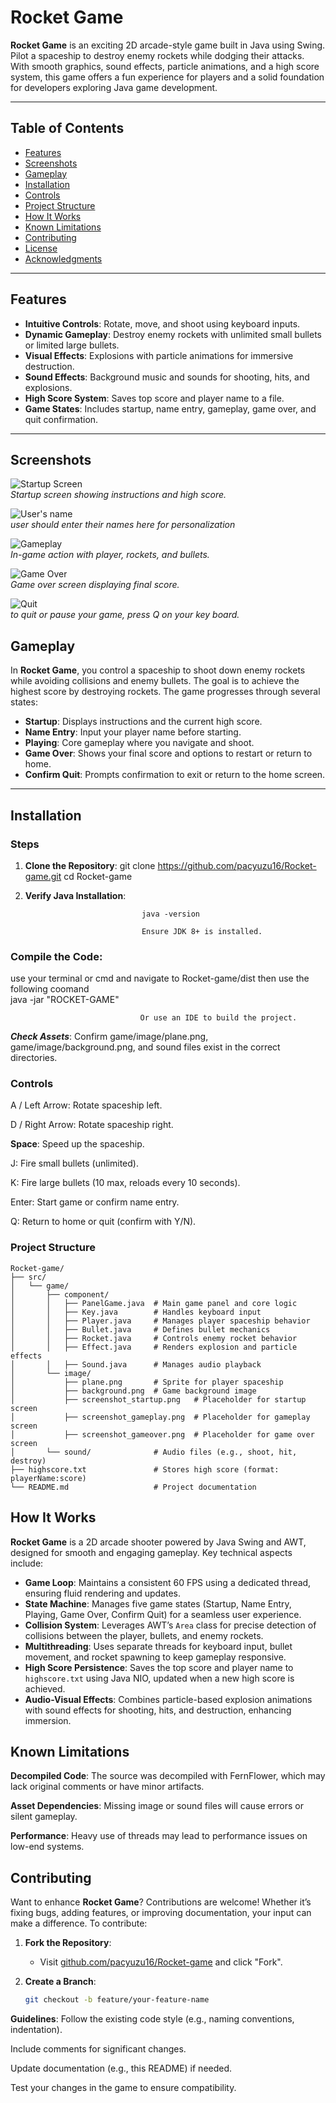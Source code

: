 # Rocket Game

**Rocket Game** is an exciting 2D arcade-style game built in Java using Swing. Pilot a spaceship to destroy enemy rockets while dodging their attacks. With smooth graphics, sound effects, particle animations, and a high score system, this game offers a fun experience for players and a solid foundation for developers exploring Java game development.

---

## Table of Contents

- [Features](#features)
- [Screenshots](#screenshots)
- [Gameplay](#gameplay)
- [Installation](#installation)
- [Controls](#controls)
- [Project Structure](#project-structure)
- [How It Works](#how-it-works)
- [Known Limitations](#known-limitations)
- [Contributing](#contributing)
- [License](#license)
- [Acknowledgments](#acknowledgments)

---

## Features

- **Intuitive Controls**: Rotate, move, and shoot using keyboard inputs.
- **Dynamic Gameplay**: Destroy enemy rockets with unlimited small bullets or limited large bullets.
- **Visual Effects**: Explosions with particle animations for immersive destruction.
- **Sound Effects**: Background music and sounds for shooting, hits, and explosions.
- **High Score System**: Saves top score and player name to a file.
- **Game States**: Includes startup, name entry, gameplay, game over, and quit confirmation.

---

## Screenshots

<!-- Placeholder for screenshots; replace with actual image paths -->
![Startup Screen](/images/3.png)  
*Startup screen showing instructions and high score.*

![User's name](/images/1.png)  
*user should enter their names here for personalization*

![Gameplay](/images/2.png)  
*In-game action with player, rockets, and bullets.*

![Game Over](/images/4.png)  
*Game over screen displaying final score.*

![Quit](/images/5.png)  
*to quit or pause your game, press Q on your key board.*



## Gameplay

In **Rocket Game**, you control a spaceship to shoot down enemy rockets while avoiding collisions and enemy bullets. The goal is to achieve the highest score by destroying rockets. The game progresses through several states:

- **Startup**: Displays instructions and the current high score.
- **Name Entry**: Input your player name before starting.
- **Playing**: Core gameplay where you navigate and shoot.
- **Game Over**: Shows your final score and options to restart or return to home.
- **Confirm Quit**: Prompts confirmation to exit or return to the home screen.

---

## Installation



### Steps

1. **Clone the Repository**:
   git clone https://github.com/pacyuzu16/Rocket-game.git
   cd Rocket-game
2. **Verify Java Installation**:

                                 java -version

                                 Ensure JDK 8+ is installed.

### Compile the Code:
use your terminal or cmd and navigate to Rocket-game/dist then use the following coomand                        
                                 java -jar "ROCKET-GAME"

                                 Or use an IDE to build the project.

***Check Assets***: Confirm game/image/plane.png, game/image/background.png, and sound files exist in the correct directories.

### Controls
A / Left Arrow: Rotate spaceship left.

D / Right Arrow: Rotate spaceship right.

**Space**: Speed up the spaceship.

J: Fire small bullets (unlimited).

K: Fire large bullets (10 max, reloads every 10 seconds).

Enter: Start game or confirm name entry.

Q: Return to home or quit (confirm with Y/N).


### Project Structure


```plaintext
Rocket-game/
├── src/
│   └── game/
│       ├── component/
│       │   ├── PanelGame.java  # Main game panel and core logic
│       │   ├── Key.java        # Handles keyboard input
│       │   ├── Player.java     # Manages player spaceship behavior
│       │   ├── Bullet.java     # Defines bullet mechanics
│       │   ├── Rocket.java     # Controls enemy rocket behavior
│       │   ├── Effect.java     # Renders explosion and particle effects
│       │   ├── Sound.java      # Manages audio playback
│       └── image/
│           ├── plane.png       # Sprite for player spaceship
│           ├── background.png  # Game background image
│           ├── screenshot_startup.png   # Placeholder for startup screen
│           ├── screenshot_gameplay.png  # Placeholder for gameplay screen
│           ├── screenshot_gameover.png  # Placeholder for game over screen
│       └── sound/              # Audio files (e.g., shoot, hit, destroy)
├── highscore.txt               # Stores high score (format: playerName:score)
└── README.md                   # Project documentation
```




## How It Works

**Rocket Game** is a 2D arcade shooter powered by Java Swing and AWT, designed for smooth and engaging gameplay. Key technical aspects include:

- **Game Loop**: Maintains a consistent 60 FPS using a dedicated thread, ensuring fluid rendering and updates.
- **State Machine**: Manages five game states (Startup, Name Entry, Playing, Game Over, Confirm Quit) for a seamless user experience.
- **Collision System**: Leverages AWT’s `Area` class for precise detection of collisions between the player, bullets, and enemy rockets.
- **Multithreading**: Uses separate threads for keyboard input, bullet movement, and rocket spawning to keep gameplay responsive.
- **High Score Persistence**: Saves the top score and player name to `highscore.txt` using Java NIO, updated when a new high score is achieved.
- **Audio-Visual Effects**: Combines particle-based explosion animations with sound effects for shooting, hits, and destruction, enhancing immersion.

## Known Limitations
**Decompiled Code**: The source was decompiled with FernFlower, which may lack original comments or have minor artifacts.

**Asset Dependencies**: Missing image or sound files will cause errors or silent gameplay.

**Performance**: Heavy use of threads may lead to performance issues on low-end systems.


## Contributing

Want to enhance **Rocket Game**? Contributions are welcome! Whether it’s fixing bugs, adding features, or improving documentation, your input can make a difference. To contribute:

1. **Fork the Repository**:
   - Visit [github.com/pacyuzu16/Rocket-game](https://github.com/pacyuzu16/Rocket-game) and click "Fork".

2. **Create a Branch**:
   ```bash
   git checkout -b feature/your-feature-name

**Guidelines**:
   Follow the existing code style (e.g., naming conventions, indentation).

Include comments for significant changes.

Update documentation (e.g., this README) if needed.

Test your changes in the game to ensure compatibility.



